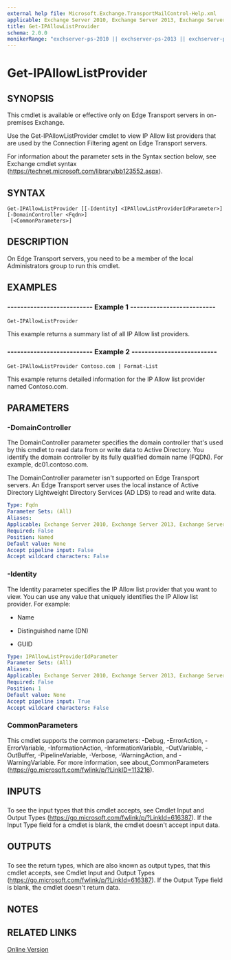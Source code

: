 ```yaml
---
external help file: Microsoft.Exchange.TransportMailControl-Help.xml
applicable: Exchange Server 2010, Exchange Server 2013, Exchange Server 2016
title: Get-IPAllowListProvider
schema: 2.0.0
monikerRange: "exchserver-ps-2010 || exchserver-ps-2013 || exchserver-ps-2016"
---
```


# Get-IPAllowListProvider

## SYNOPSIS
This cmdlet is available or effective only on Edge Transport servers in on-premises Exchange.

Use the Get-IPAllowListProvider cmdlet to view IP Allow list providers that are used by the Connection Filtering agent on Edge Transport servers.

For information about the parameter sets in the Syntax section below, see Exchange cmdlet syntax (https://technet.microsoft.com/library/bb123552.aspx).

## SYNTAX

```
Get-IPAllowListProvider [[-Identity] <IPAllowListProviderIdParameter>] [-DomainController <Fqdn>]
 [<CommonParameters>]
```

## DESCRIPTION
On Edge Transport servers, you need to be a member of the local Administrators group to run this cmdlet.

## EXAMPLES

### -------------------------- Example 1 --------------------------
```
Get-IPAllowListProvider
```

This example returns a summary list of all IP Allow list providers.

### -------------------------- Example 2 --------------------------
```
Get-IPAllowListProvider Contoso.com | Format-List
```

This example returns detailed information for the IP Allow list provider named Contoso.com.

## PARAMETERS

### -DomainController
The DomainController parameter specifies the domain controller that's used by this cmdlet to read data from or write data to Active Directory. You identify the domain controller by its fully qualified domain name (FQDN). For example, dc01.contoso.com.

The DomainController parameter isn't supported on Edge Transport servers. An Edge Transport server uses the local instance of Active Directory Lightweight Directory Services (AD LDS) to read and write data.

```yaml
Type: Fqdn
Parameter Sets: (All)
Aliases:
Applicable: Exchange Server 2010, Exchange Server 2013, Exchange Server 2016
Required: False
Position: Named
Default value: None
Accept pipeline input: False
Accept wildcard characters: False
```

### -Identity
The Identity parameter specifies the IP Allow list provider that you want to view. You can use any value that uniquely identifies the IP Allow list provider. For example:

- Name

- Distinguished name (DN)

- GUID

```yaml
Type: IPAllowListProviderIdParameter
Parameter Sets: (All)
Aliases:
Applicable: Exchange Server 2010, Exchange Server 2013, Exchange Server 2016
Required: False
Position: 1
Default value: None
Accept pipeline input: True
Accept wildcard characters: False
```

### CommonParameters
This cmdlet supports the common parameters: -Debug, -ErrorAction, -ErrorVariable, -InformationAction, -InformationVariable, -OutVariable, -OutBuffer, -PipelineVariable, -Verbose, -WarningAction, and -WarningVariable. For more information, see about_CommonParameters (https://go.microsoft.com/fwlink/p/?LinkID=113216).

## INPUTS

###  
To see the input types that this cmdlet accepts, see Cmdlet Input and Output Types (https://go.microsoft.com/fwlink/p/?LinkId=616387). If the Input Type field for a cmdlet is blank, the cmdlet doesn't accept input data.

## OUTPUTS

###  
To see the return types, which are also known as output types, that this cmdlet accepts, see Cmdlet Input and Output Types (https://go.microsoft.com/fwlink/p/?LinkId=616387). If the Output Type field is blank, the cmdlet doesn't return data.

## NOTES

## RELATED LINKS

[Online Version](https://technet.microsoft.com/library/966bbf6d-5ca9-4888-be64-0bb83913e5b1.aspx)
